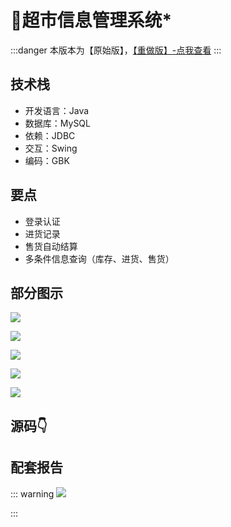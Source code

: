 # 🏪超市信息管理系统*

<MyGlobalComponent />

:::danger
本版本为【原始版】，[【重做版】-点我查看](/project/supermarket_sys_plus)
:::

## 技术栈
- 开发语言：Java
- 数据库：MySQL
- 依赖：JDBC
- 交互：Swing
- 编码：GBK

## 要点
- 登录认证
- 进货记录
- 售货自动结算
- 多条件信息查询（库存、进货、售货）

## 部分图示


![](http://cdn.qiniu.liyansheng.top/img/20240609010458.png)



![](http://cdn.qiniu.liyansheng.top/img/20240609010516.png)



![](http://cdn.qiniu.liyansheng.top/img/20240609010538.png)


![](http://cdn.qiniu.liyansheng.top/img/20240609010607.png)


![](http://cdn.qiniu.liyansheng.top/img/20240609010636.png)



## 源码👇

<gzh />

<ClientOnly>
  <KeywordTip keyword="超市系统" />
</ClientOnly>


## 配套报告

::: warning
![](http://cdn.qiniu.liyansheng.top/img/报告预览.png)
<!-- ![](http://cdn.qiniu.liyansheng.top/img/Snipaste_2024-06-15_00-07-14.png) -->
:::
<PaymentButton :productId="168" :buttonText="'点我获取-报告'"/>